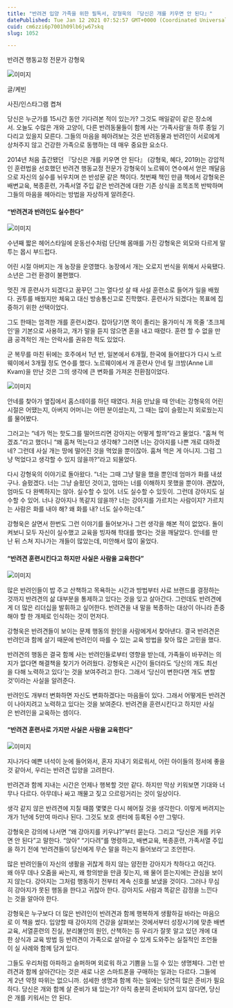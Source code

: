 ```yaml
---
title: "반려견 입양 가족을 위한 필독서, 강형욱의 『당신은 개를 키우면 안 된다』"
datePublished: Tue Jan 12 2021 07:52:57 GMT+0000 (Coordinated Universal Time)
cuid: cm6zzi6p7001h09lb6jw67skq
slug: 1052

---
```



반려견 행동교정 전문가 강형욱

![이미지](https://cdn.hashnode.com/res/hashnode/image/upload/v1739248245289/95e750ab-c4f2-4fca-bc0a-e96edb73bbe0.png)

글/케빈

사진/인스타그램 켭쳐

당신은 누군가를 15시간 동안 기다려본 적이 있는가? 그것도 매일같이 같은 장소에서. 오늘도 수많은 개와 고양이, 다른 반려동물들이 함께 사는 ‘가족사람’을 하루 종일 기다리고 있을지 모른다. 그들의 마음을 헤아려보는 것은 반려동물과 반려인이 서로에게 상처주지 않고 건강한 가족으로 동행하는 데 매우 중요한 요소다.

2014년 처음 출간됐던 『당신은 개를 키우면 안 된다』 (강형욱, 혜다, 2019)는 강압적인 훈련법을 선호했던 반려견 행동교정 전문가 강형욱이 노르웨이 연수에서 얻은 깨달음으로 자신의 실수를 뉘우치며 쓴 반성문 같은 책이다. 첫번째 책인 만큼 책에서 강형욱은 배변교육, 복종훈련, 가족서열 주입 같은 반려견에 대한 기존 상식을 조목조목 반박하며 그들의 마음을 헤아리는 방법을 자상하게 알려준다.

#### “반려견과 반려인도 실수한다”

![이미지](https://cdn.hashnode.com/res/hashnode/image/upload/v1739248247264/43347c73-713e-4884-8fdf-d6018354fc55.jpeg)

수년째 짧은 헤어스타일에 운동선수처럼 단단해 몸매를 가진 강형욱은 외모와 다르게 말투는 몹시 부드럽다.

어린 시절 아버지는 개 농장을 운영했다. 농장에서 개는 오로지 번식을 위해서 사육됐다. 소년은 그런 환경이 불편했다.

멋진 개 훈련사가 되겠다고 꿈꾸던 그는 열다섯 살 때 사설 훈련소로 들어가 일을 배웠다. 권투를 배웠지만 체육고 대신 방송통신고로 진학했다. 훈련사가 되겠다는 목표에 집중하기 위한 선택이었다.

그도 한때는 엄격한 개를 훈련시켰다. 잡아당기면 목이 졸리는 올가미식 개 목줄 ‘초크체인‘을 기본으로 사용하고, 개가 말을 듣지 않으면 혼을 내고 때렸다. 훈련 할 수 없을 만큼 공격적인 개는 안락사를 권유한 적도 있었다.

군 복무를 마친 뒤에는 호주에서 1년 반, 일본에서 6개월, 한국에 들어왔다가 다시 노르웨이에서 3개월 정도 연수를 했다. 노르웨이에서 개 훈련사 안네 릴 크밤(Anne Lill Kvam)을 만난 것은 그의 생각에 큰 변화를 가져온 전환점이었다.

![이미지](https://cdn.hashnode.com/res/hashnode/image/upload/v1739248249358/cdf8fa81-3942-438a-9d63-f27e5e20542d.jpeg)

안네를 찾아가 옆집에서 홈스테이를 하던 때였다. 처음 만났을 때 안네는 강형욱의 어린 시절은 어땠는지, 아버지 어머니는 어떤 분이셨는지, 그 때는 많이 슬펐는지 외로웠는지를 물어봤다.

그러고는 “네가 먹는 핫도그를 떨어뜨리면 강아지는 어떻게 할까”라고 물었다. “훔쳐 먹겠죠.”라고 했더니 “왜 훔쳐 먹는다고 생각해? 그러면 너는 강아지를 나쁜 개로 대하겠네? 그런데 사실 개는 땅에 떨어진 것을 먹었을 뿐이잖아. 훔쳐 먹은 게 아니지. 그럼 그냥 먹었다고 생각할 수 있지 않을까?”라고 되물었다.

다시 강형욱의 이야기로 돌아왔다. “너는 그때 그냥 말을 했을 뿐인데 엄마가 화를 내셨구나. 슬펐겠다. 너는 그냥 슬펐던 것이고, 엄마는 너를 이해하지 못했을 뿐이야. 괜찮아, 엄마도 다 완벽하지는 않아. 실수할 수 있어. 너도 실수할 수 있듯이. 그런데 강아지도 실수할 수 있어. 너나 강아지나 똑같지 않을까? 너는 강아지를 가르치는 사람이지? 가르치는 사람은 화를 내야 해? 왜 화를 내? 너도 실수하는데.”

강형욱은 살면서 한번도 그런 이야기를 들어보거나 그런 생각을 해본 적이 없었다. 돌이켜보니 모두 자신이 실수했고 교육을 빙자해 학대를 했다는 것을 깨달았다. 안네를 만난 뒤 스쳐 지나가는 개들이 많았는데, 미안해서 많이 울었다.

#### “반려견 훈련시킨다고 하지만 사실은 사람을 교육한다”

![이미지](https://cdn.hashnode.com/res/hashnode/image/upload/v1739248251829/7f04c34f-99f4-4944-8e66-bfbac52a59c1.png)

많은 반려인들이 밥 주고 산책하고 목욕하는 시간과 방법부터 사료 브랜드를 결정하는 것까지 반려견의 삶 대부분을 통제하고 있다는 것을 잊고 살아간다. 그런데도 반려견에게 더 많은 리더십을 발휘하고 싶어한다. 반려견을 내 말을 복종하는 대상이 아니라 존중해야 할 한 개체로 인식하는 것이 먼저다.

강형욱은 반려견들이 보이는 문제 행동의 원인을 사람에게서 찾아낸다. 결국 반려견은 반려인과 함께 살기 때문에 반려인이 따를 수 있는 교육 방법을 찾아 많은 고민을 했다.

반려견의 행동은 결국 함께 사는 반려인들로부터 영향을 받는데, 가족들이 바꾸려는 의지가 없다면 해결책을 찾기가 어려웠다. 강형욱은 시간이 들더라도 ‘당신의 개도 최선을 다해 노력하고 있다’는 것을 보여주려고 한다. 그래서 ‘당신이 변한다면 개도 변할 것’이라는 사실을 알려준다.

반려인도 개부터 변화하면 자신도 변화하겠다는 마음들이 있다. 그래서 어떻게든 반려견이 나아지려고 노력하고 있다는 것을 보여준다. 반려견을 훈련시킨다고 하지만 사실은 반려인을 교육하는 셈이다.

#### “반려견 훈련사로 가지만 사실은 사람을 교육한다”

![이미지](https://cdn.hashnode.com/res/hashnode/image/upload/v1739248253890/319742b9-f2fc-4693-adf0-c52d2bc7db07.jpeg)

지나가다 예쁜 녀석이 눈에 들어와서, 혼자 지내기 외로워서, 어린 아이들의 정서에 좋을 것 같아서, 우리는 반려견 입양을 고려한다.

반려견과 함께 지내는 시간은 언제나 행복할 것만 같다. 하지만 막상 키워보면 기대와 너무나 다르다. 아무데나 싸고 깨물고 짖고 으르렁거리는 것이 일상이다.

생각 같지 않은 반려견에 지칠 때쯤 몇몇은 다시 헤어질 것을 생각한다. 이렇게 버려지는 개가 1년에 5만여 마리나 된다. 그것도 보호 센터에 등록된 수만 그렇다.

강형욱은 강의에 나서면 “왜 강아지를 키우냐?”부터 묻는다. 그리고 “당신은 개를 키우면 안 된다”고 말한다. “앉아” “기다려”를 명령하고, 배변교육, 복종훈련, 가족서열 주입을 하기 전에 ‘반려견들이 당신에게 무슨 말을 하는지 들어보라’고 조언한다.

많은 반려인들이 자신의 생활을 귀찮게 하지 않는 얌전한 강아지가 착하다고 여긴다. 왜 아무 데나 오줌을 싸는지, 왜 항의받을 만큼 짖는지, 왜 물어 뜯는지에는 관심을 보이지 않는다. 강아지는 그처럼 행동하기 전부터 계속 신호를 보냈을 것이다. 그러나 무심히 강아지가 못된 행동을 한다고 귀찮아 한다. 강아지도 사람과 똑같은 감정을 느낀다는 것을 알아야 한다.

강형욱은 누구보다 더 많은 반려인이 반려견과 함께 행복하게 생활하길 바라는 마음으로 이 책을 썼다. 입양할 때 강아지의 건강을 살펴보는 것에서부터 성장시기에 맞춘 배변교육, 서열훈련의 진실, 분리불안의 원인, 산책하는 등 우리가 잘못 알고 있던 개에 대한 상식과 교육 방법 등 반려견이 가족으로 살아갈 수 있게 도와주는 실질적인 조언들이 실 사례와 함께 담겨 있다.

그들도 우리처럼 아파하고 슬퍼하며 외로워 하고 기쁨을 느낄 수 있는 생명체다. 그런 반려견과 함께 살아간다는 것은 새로 나온 스마트폰을 구매하는 일과는 다르다. 그들에게 2년 약정 따위는 없으니까. 섬세한 생명과 함께 하는 일에는 당연히 많은 준비가 필요하다. 당신은 개와 함께 살 준비가 돼 있는가? 아직 충분히 준비되어 있지 않다면, 당신은 개를 키워서는 안 된다.